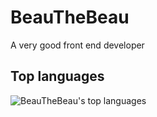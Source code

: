 # BeauTheBeau

A very good front end developer

## Top languages

<img src="https://github-readme-stats.vercel.app/api/top-langs?username=beauthebeau&layout=compact&include_all_commits=true&count_private=true&show_icons=true&line_height=20&title_color=7A7ADB&icon_color=2234AE&text_color=FFFFFF&bg_color=000000" 
     alt="BeauTheBeau's top languages" title="BeauTheBeau's top languages" />



<!--
**BeauTheBeau/BeauTheBeau** is a ✨ _special_ ✨ repository because its `README.md` (this file) appears on your GitHub profile.

Here are some ideas to get you started:

- 🔭 I’m currently working on ...
- 🌱 I’m currently learning ...
- 👯 I’m looking to collaborate on ...
- 🤔 I’m looking for help with ...
- 💬 Ask me about ...
- 📫 How to reach me: ...
- 😄 Pronouns: ...
- ⚡ Fun fact: ...
-->


